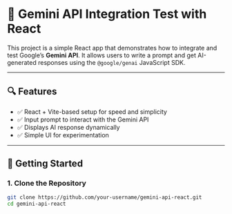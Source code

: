 # 🤖 Gemini API Integration Test with React

This project is a simple React app that demonstrates how to integrate and test Google’s **Gemini API**. It allows users to write a prompt and get AI-generated responses using the `@google/genai` JavaScript SDK.

---

## 🔍 Features

- ✅ React + Vite-based setup for speed and simplicity
- ✅ Input prompt to interact with the Gemini API
- ✅ Displays AI response dynamically
- ✅ Simple UI for experimentation

---

## 🚀 Getting Started

### 1. Clone the Repository

```bash
git clone https://github.com/your-username/gemini-api-react.git
cd gemini-api-react
